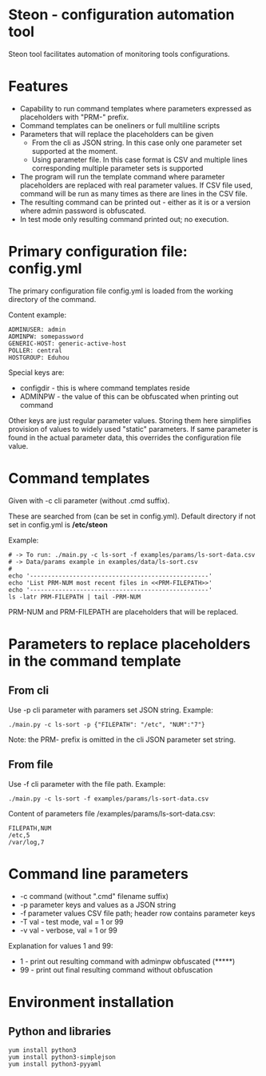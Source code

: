 # Steon - configuration automation tool

Steon tool facilitates automation of monitoring tools configurations.

# Features

* Capability to run command templates where parameters expressed as placeholders with "PRM-" prefix.
* Command templates can be oneliners or full multiline scripts
* Parameters that will replace the placeholders can be given 
  * From the cli as JSON string. In this case only one parameter set supported at the moment.
  * Using parameter file. In this case format is CSV and multiple lines corresponding multiple parameter sets is supported
* The program will run the template command where parameter placeholders are replaced with real parameter values. If CSV file used, command will be run as many times as there are lines in the CSV file.
* The resulting command can be printed out - either as it is or a version where admin password is obfuscated.
* In test mode only resulting command printed out; no execution.

# Primary configuration file: config.yml

The primary configuration file config.yml is loaded from the working directory of the command.

Content example:

```configdir: templates-local
ADMINUSER: admin
ADMINPW: somepassword
GENERIC-HOST: generic-active-host
POLLER: central
HOSTGROUP: Eduhou
```

Special keys are:
* configdir - this is where command templates reside
* ADMINPW - the value of this can be obfuscated when printing out command

Other keys are just regular parameter values. Storing them here simplifies provision of values to widely used "static" parameters. If same parameter is found in the actual parameter data, this overrides the configuration file value.

# Command templates

Given with -c cli parameter (without .cmd suffix).

These are searched from <configdir> (can be set in config.yml). Default directory if not set in config.yml is **/etc/steon**

Example:

```# This is example command template.
# -> To run: ./main.py -c ls-sort -f examples/params/ls-sort-data.csv 
# -> Data/params example in examples/data/ls-sort.csv
#
echo '--------------------------------------------------'
echo 'List PRM-NUM most recent files in <<PRM-FILEPATH>>'
echo '--------------------------------------------------'
ls -latr PRM-FILEPATH | tail -PRM-NUM
```

PRM-NUM and PRM-FILEPATH are placeholders that will be replaced.

# Parameters to replace placeholders in the command template

## From cli

Use -p cli parameter with paramers set JSON string. Example:

```./main.py -c ls-sort -p {"FILEPATH": "/etc", "NUM":"7"}```

Note: the PRM- prefix is omitted in the cli JSON parameter set string.

## From file

Use -f cli parameter with the file path. Example:

```./main.py -c ls-sort -f examples/params/ls-sort-data.csv```

Content of parameters file /examples/params/ls-sort-data.csv:
```
FILEPATH,NUM
/etc,5
/var/log,7
```

# Command line parameters

* -c command (without ".cmd" filename suffix)
* -p parameter keys and values as a JSON string
* -f parameter values CSV file path; header row contains parameter keys
* -T val - test mode, val = 1 or 99
* -v val - verbose, val = 1 or 99

Explanation for values 1 and 99:
* 1 - print out resulting command with adminpw obfuscated (*****)
* 99 - print out final resulting command without obfuscation

# Environment installation

## Python and libraries

```
yum install python3
yum install python3-simplejson
yum install python3-pyyaml
```

